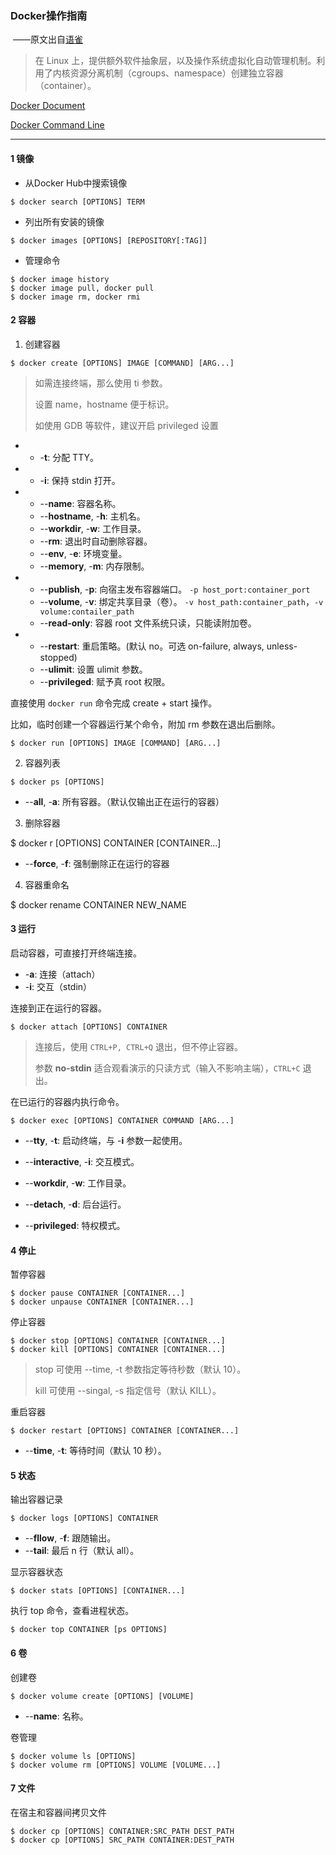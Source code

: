 ### Docker操作指南 

​		——原文出自[语雀]((https://www.yuque.com/docs/share/51dc3ac7-b841-4a29-bca1-13227d258073))

> 在 Linux 上，提供额外软件抽象层，以及操作系统虚拟化自动管理机制。利用了内核资源分离机制（cgroups、namespace）创建独立容器（container）。

[Docker Document](https://docs.docker.com/)

[Docker Command Line](https://docs.docker.com/engine/reference/commandline/docker/)

---

#### 1 镜像

* 从Docker Hub中搜索镜像

```
$ docker search [OPTIONS] TERM
```

* 列出所有安装的镜像

```
$ docker images [OPTIONS] [REPOSITORY[:TAG]]
```

* 管理命令

```
$ docker image history
$ docker image pull, docker pull
$ docker image rm, docker rmi
```

#### 2 容器

1. 创建容器

```shell
$ docker create [OPTIONS] IMAGE [COMMAND] [ARG...]
```

> 如需连接终端，那么使用 ti 参数。
>
> 设置 name，hostname 便于标识。
>
> 如使用 GDB 等软件，建议开启 privileged 设置

- * -**t**: 分配 TTY。
- - -**i**: 保持 stdin 打开。
- - --**name**: 容器名称。
  - --**hostname**, -**h**: 主机名。
  - --**workdir**, -**w**: 工作目录。
  - --**rm**: 退出时自动删除容器。
  - --**env**, -**e**: 环境变量。
  - --**memory**, -**m**: 内存限制。
- - --**publish**, -**p**: 向宿主发布容器端口。 `-p host_port:container_port`
  - --**volume**, -**v**: 绑定共享目录（卷）。 `-v host_path:container_path`，`-v volume:contailer_path`
  - --**read-only**: 容器 root 文件系统只读，只能读附加卷。
- - --**restart**: 重启策略。(默认 no。可选 on-failure, always, unless-stopped)
  - --**ulimit**: 设置 ulimit 参数。
  - --**privileged**: 赋予真 root 权限。

直接使用 `docker run` 命令完成 create + start 操作。

比如，临时创建一个容器运行某个命令，附加 rm 参数在退出后删除。

```
$ docker run [OPTIONS] IMAGE [COMMAND] [ARG...]
```

2. 容器列表

```
$ docker ps [OPTIONS]
```

- --**all**, -**a**: 所有容器。（默认仅输出正在运行的容器）

3. 删除容器

$ docker r [OPTIONS] CONTAINER [CONTAINER...]

* --**force**, -**f**: 强制删除正在运行的容器

4. 容器重命名

$ docker rename CONTAINER NEW_NAME

#### 3 运行

启动容器，可直接打开终端连接。

- -**a**: 连接（attach）
- -**i**: 交互（stdin）

连接到正在运行的容器。

```
$ docker attach [OPTIONS] CONTAINER
```

> 连接后，使用 `CTRL+P, CTRL+Q` 退出，但不停止容器。
>
> 参数 **no-stdin** 适合观看演示的只读方式（输入不影响主端），`CTRL+C` 退出。

在已运行的容器内执行命令。

```
$ docker exec [OPTIONS] CONTAINER COMMAND [ARG...]
```

- --**tty**, -**t**: 启动终端，与 -**i** 参数一起使用。
- --**interactive**, -**i**: 交互模式。

- --**workdir**, -**w**: 工作目录。
- --**detach**, -**d**: 后台运行。
- --**privileged**: 特权模式。

#### 4 停止

暂停容器

```
$ docker pause CONTAINER [CONTAINER...]
$ docker unpause CONTAINER [CONTAINER...]
```

停止容器

```
$ docker stop [OPTIONS] CONTAINER [CONTAINER...]
$ docker kill [OPTIONS] CONTAINER [CONTAINER...]
```

> stop 可使用 --time, -t 参数指定等待秒数（默认 10）。
>
> kill 可使用 --singal, -s 指定信号（默认 KILL）。

重启容器

```
$ docker restart [OPTIONS] CONTAINER [CONTAINER...]
```

- --**time**, -**t**: 等待时间（默认 10 秒）。

#### 5 状态

输出容器记录

```
$ docker logs [OPTIONS] CONTAINER
```

- --**fllow**, -**f**: 跟随输出。
- --**tail**: 最后 n 行（默认 all）。

显示容器状态

```
$ docker stats [OPTIONS] [CONTAINER...]
```

执行 top 命令，查看进程状态。

```
$ docker top CONTAINER [ps OPTIONS]
```

#### 6 卷

创建卷

```
$ docker volume create [OPTIONS] [VOLUME]
```

- --**name**: 名称。

卷管理

```
$ docker volume ls [OPTIONS]
$ docker volume rm [OPTIONS] VOLUME [VOLUME...]
```

#### 7 文件

在宿主和容器间拷贝文件

```
$ docker cp [OPTIONS] CONTAINER:SRC_PATH DEST_PATH
$ docker cp [OPTIONS] SRC_PATH CONTAINER:DEST_PATH
```

